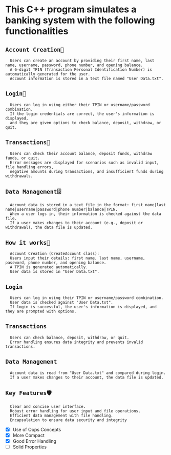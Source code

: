 

# This C++ program simulates a banking system with the following functionalities #

## **`Account Creation🪪`** ##
      Users can create an account by providing their first name, last name, username, password, phone number, and opening balance.
      A 6-digit TPIN (Transaction Personal Identification Number) is automatically generated for the user.
      Account information is stored in a text file named "User Data.txt".
      
## **`Login🔐`** ##
      Users can log in using either their TPIN or username/password combination.
      If the login credentials are correct, the user's information is displayed,
      and they are given options to check balance, deposit, withdraw, or quit.
      
## **`Transactions📨`** ##
      Users can check their account balance, deposit funds, withdraw funds, or quit.
      Error messages are displayed for scenarios such as invalid input, file handling errors,
      negative amounts during transactions, and insufficient funds during withdrawals.
      
## **`Data Management🗄️`** ##
      Account data is stored in a text file in the format: first name|last name|username|password|phone number|balance|TPIN.
      When a user logs in, their information is checked against the data file.
      If a user makes changes to their account (e.g., deposit or withdrawal), the data file is updated.
      
## **`How it works🤔`** ##
      Account Creation (CreateAccount class):
      Users input their details: first name, last name, username, password, phone number, and opening balance.
      A TPIN is generated automatically.
      User data is stored in "User Data.txt".
      
## **`Login`** ##
      Users can log in using their TPIN or username/password combination.
      User data is checked against "User Data.txt".
      If login is successful, the user's information is displayed, and they are prompted with options.
      
## **`Transactions`** ##
      Users can check balance, deposit, withdraw, or quit.
      Error handling ensures data integrity and prevents invalid transactions.
      
## **`Data Management`** ##
      Account data is read from "User Data.txt" and compared during login.
      If a user makes changes to their account, the data file is updated.
      
## **`Key Features🛡️`** ##
      Clear and concise user interface.
      Robust error handling for user input and file operations.
      Efficient data management with file handling.
      Encapsulation to ensure data security and integrity


* [x]  Use of Oops Concepts
* [x]  More Compact
* [x]  Good Error Handling
* [ ]  Solid Properties 
